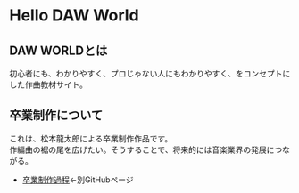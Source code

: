 # Hello DAW World

## DAW WORLDとは
初心者にも、わかりやすく、プロじゃない人にもわかりやすく、をコンセプトにした作曲教材サイト。

## 卒業制作について
これは、松本龍太郎による卒業制作作品です。<br />
作編曲の裾の尾を広げたい。そうすることで、将来的には音楽業界の発展につながる。
* [卒業制作過程](https://github.com/ryutaro1234/graduation-artwork.zotan2021/wiki)←別GitHubページ
